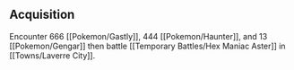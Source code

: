 ## Acquisition
Encounter 666 [[Pokemon/Gastly]], 444 [[Pokemon/Haunter]], and 13 [[Pokemon/Gengar]] then battle [[Temporary Battles/Hex Maniac Aster]] in [[Towns/Laverre City]].
